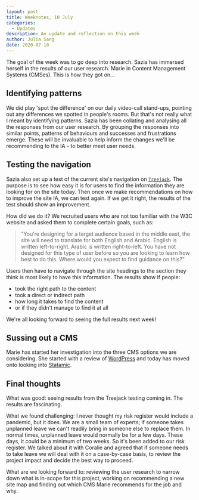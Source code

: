```yaml
---
layout: post
title: Weeknotes, 10 July
categories:
  - Updates
description: An update and reflection on this week
author: Julia Sang
date: 2020-07-10
---
```

The goal of the week was to go deep into research. Sazia has immersed herself in the results of our user research. Marie in Content Management Systems (CMSes). This is how they got on...

## Identifying patterns

We did play 'spot the difference' on our daily video-call stand-ups, pointing out any differences we spotted in people's rooms. But that's not really what I meant by identifying patterns. Sazia has been collating and analysing all the responses from our user research. By grouping the responses into similar points, patterns of behaviours and successes and frustrations emerge. These will be invaluable to help inform the changes we'll be recommending to the IA - to better meet user needs.

## Testing the navigation

Sazia also set up a test of the current site's navigation on [`Treejack`](https://www.optimalworkshop.com/treejack/). The purpose is to see how easy it is for users to find the information they are looking for on the site today. Then once we make recommendations on how to improve the site IA, we can test again. If we get it right, the results of the test should show an improvement.

How did we do it? We recruited users who are not too familiar with the W3C website and asked them to complete certain goals, such as:

> "You're designing for a target audience based in the middle east, the site will need to translate for both English and Arabic. English is written left-to-right. Arabic is written right-to-left. You have not designed for this type of user before so you are looking to learn how best to do this. Where would you expect to find guidance on this?"

Users then have to navigate through the site headings to the section they think is most likely to have this information. The results show if people:

* took the right path to the content
* took a direct or indirect path
* how long it takes to find the content
* or if they didn't manage to find it at all

We're all looking forward to seeing the full results next week!

## Sussing out a CMS

Marie has started her investigation into the three CMS options we are considering. She started with a review of [WordPress](https://wordpress.org/) and today has moved onto looking into [Statamic](https://statamic.com/). 

## Final thoughts

What was good: seeing results from the Treejack testing coming in. The results are fascinating. 

What we found challenging: I never thought my risk register would include a pandemic, but it does. We are a small team of experts; if someone takes unplanned leave we can't readily bring in someone else to replace them. In normal times, unplanned leave would normally be for a few days. These days, it could be a minimum of two weeks. So it's been added to our risk register. We talked about it with Coralie and agreed that if someone needs to take leave we will deal with it on a case-by-case basis, to review the project impact and decide the best way to proceed. 

What are we looking forward to: reviewing the user research to narrow down what is in-scope for this project, working on recommending a new site map and finding out which CMS Marie recommends for the job and why.